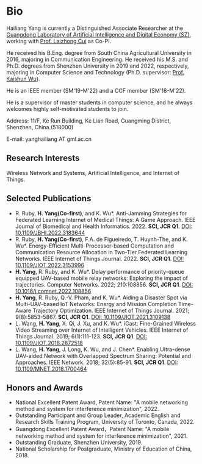 # Bio

Hailiang Yang is currently a Distinguished Associate Researcher at the [Guangdong Laboratory of Artificial Intelligence and Digital Economy (SZ)](http://www.gml.ac.cn), working with [Prof. Laizhong Cui](https://csse.szu.edu.cn/staff/cuilz/) as Co-PI. 

He received his B.Eng. degree from South China Agricultural University in 2016, majoring in Communication Engineering. He received his M.S. and Ph.D. degrees from Shenzhen University in 2019 and 2022, respectively, majoring in Computer Science and Technology (Ph.D. supervisor: [Prof. Kaishun Wu](https://kaishunwu.com)). 

He is an IEEE member (SM'19-M'22) and a CCF member (SM'18-M'22). 

He is a supervisor of master students in computer science, and he always welcomes highly self-motivated students to join.

Address: 11/F, Ke Run Building, Ke Lian Road, Guangming District, Shenzhen, China.(518000)

E-mail: yanghailiang AT gml.ac.cn


## Research Interests
Wireless Network and Systems, Artificial Intelligence, and Internet of Things.

## Selected Publications
- R. Ruby, **H. Yang(Co-first)**, and K. Wu*. Anti-Jamming Strategies for Federated Learning Internet of Medical Things: A Game Approach. IEEE Journal of Biomedical and Health Informatics. 2022. **SCI, JCR Q1**. [DOI: 10.1109/JBHI.2022.3183644](https://doi.org/10.1109/JBHI.2022.3183644)
- R. Ruby, **H. Yang(Co-first)**, F.A. de Figueiredo, T. Huynh-The, and K. Wu*. Energy-Efficient Multi-Processor-based Computation and Communication Resource Allocation in Two-Tier Federated Learning Networks. IEEE Internet of Things Journal. 2022. **SCI, JCR Q1**. [DOI: 10.1109/JIOT.2022.3153996](https://doi.org/10.1109/JIOT.2022.3153996)
- **H. Yang**, R. Ruby, and K. Wu*. Delay performance of priority-queue equipped UAV-based mobile relay networks: Exploring the impact of trajectories. Computer Networks. 2022; 210:108856. **SCI, JCR Q1**. [DOI: 10.1016/j.comnet.2022.108856](https://doi.org/10.1016/j.comnet.2022.108856)
- **H. Yang**, R. Ruby, Q.-V. Pham, and K. Wu*. Aiding a Disaster Spot via Multi-UAV-based IoT Networks: Energy and Mission Completion Time-Aware Trajectory Optimization. IEEE Internet of Things Journal. 2021; 9(8):5853-5867. **SCI, JCR Q1**. [DOI: 10.1109/JIOT.2021.3109138](https://doi.org/10.1109/JIOT.2021.3109138)
- L. Wang, **H. Yang**, X. Qi, J. Xu, and  K. Wu*. iCast: Fine-Grained Wireless Video Streaming over Internet of Intelligent Vehicles. IEEE Internet of Things Journal. 2019; 6(1):111-123. **SCI, JCR Q1**. [DOI: 10.1109/JIOT.2018.2872518](https://doi.org/10.1109/JIOT.2018.2872518)
- L. Wang, **H. Yang**, J. Long, K. Wu, and J. Chen*. Enabling Ultra-dense UAV-aided Network with Overlapped Spectrum Sharing: Potential and Approaches. IEEE Network. 2018; 32(5):85-91. **SCI, JCR Q1**. [DOI: 10.1109/MNET.2018.1700464](https://doi.org/10.1109/MNET.2018.1700464)


## Honors and Awards
- National Excellent Patent Award, Patent Name: "A mobile networking method and system for interference minimization", 2022.
- Outstanding Participant and Group Leader, Academic English and Research Skills Training Program, University of Toronto, Canada, 2022.
- Guangdong Excellent Patent Award，Patent Name: "A mobile networking method and system for interference minimization", 2021.
- Outstanding Graduate, Shenzhen University, 2019.
- National Scholarship for Postgraduate, Ministry of Education of China, 2018.
